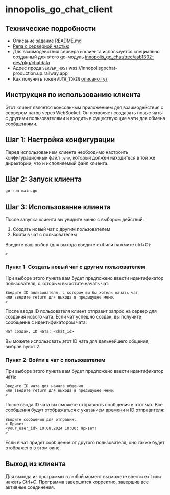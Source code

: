 # innopolis_go_chat_client

## Технические подробности

* Описание задание [README.md](task%2FREADME.md)
* [Репа с серверной частью](https://github.com/asb1302/innopolis_go_chat)
* Для взаимодействия сервера и клиента используется специально созданный для этого go-модуль
  [innopolis_go_chat/tree/asb1302-dev/pkg/chatdata](https://github.com/asb1302/innopolis_go_chat/tree/asb1302-dev/pkg/chatdata)
* Адрес прода `SERVER_HOST` wss://innopolisgochat-production.up.railway.app
* Как получить токен `AUTH_TOKEN` [описано тут](https://github.com/asb1302/innopolis_go_auth_service/tree/asb1302-dev) 

## Инструкция по использованию клиента

Этот клиент является консольным приложением для взаимодействия с сервером чатов через WebSocket. Он позволяет создавать
новые чаты с другими пользователями и входить в существующие чаты для обмена сообщениями.

## Шаг 1: Настройка конфигурации

Перед использованием клиента необходимо настроить конфигурационный файл `.env`, который должен находиться в той же
директории, что и исполняемый файл клиента.

## Шаг 2: Запуск клиента

```bash
go run main.go
```

## Шаг 3: Использование клиента

После запуска клиента вы увидите меню с выбором действий:

1. Создать новый чат с другим пользователем
2. Войти в чат с пользователем

Введите ваш выбор (для выхода введите exit или нажмите ctrl+C):

`>`

### Пункт 1: Создать новый чат с другим пользователем

При выборе этого пункта вам будет предложено ввести идентификатор пользователя, с которым вы хотите начать чат:

```
Введите ID пользователя, с которым вы бы хотели начать чат
или введите return для выхода в предыдущее меню.
>
```

После ввода ID пользователя клиент отправит запрос на сервер для создания нового чата. Если чат успешно создан, вы
получите сообщение с идентификатором чата:

```shell
Чат создан, ID чата: <chat_id>
```

Вы можете использовать этот ID чата для дальнейшего общения, выбрав пункт 2.

### Пункт 2: Войти в чат с пользователем

При выборе этого пункта вам будет предложено ввести идентификатор чата:

```
Введите ID чата для начала общения
или введите return для выхода в предыдущее меню.
>
```

После ввода ID чата вы сможете отправлять сообщения в этот чат. Все сообщения будут отображаться с указанием времени и
ID отправителя:

```
Вводите сообщения для отправки:
> Привет!
<your_user_id> 10.08.2024 10:00: Привет!
>
```

Если в чат придет сообщение от другого пользователя, оно также будет отображено в этом окне.

## Выход из клиента

Для выхода из программы в любой момент вы можете ввести exit или нажать Ctrl+C. Программа завершится корректно, завершив
все активные соединения.